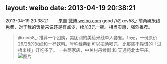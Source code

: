 layout: weibo
date: 2013-04-19 20:38:21
---
2013-04-19 20:38:21  &nbsp;&nbsp;&nbsp;&nbsp;&nbsp;&nbsp; 来自 <a href="http://weibo.com/" rel="nofollow">微博 weibo.com</a>
good //@xcv58_: 前两碗米线免费，对于我的饭量来说还是有点少，续加3元一碗。相当实惠，强烈推荐。
>  @xcv58_: 推荐一个团购，美团网的美给米线单人套餐。15元，一份原价26/28的米线和一杯饮料。号称经典到可以把汤喝完，比那些不靠谱的「过桥米线」好吃多了。 一共两家店，中关村丹棱街 和 天通苑北太平庄。 ​​​
>  ![图片](https://ww4.sinaimg.cn/large/801f7e9ajw1e3v30e3zrsj205d0sg74z.jpg)
